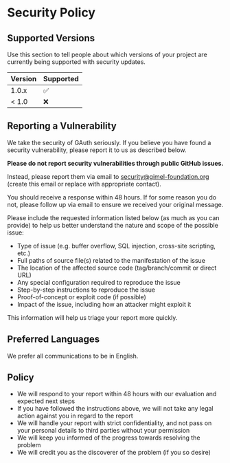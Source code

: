 # Security Policy

## Supported Versions

Use this section to tell people about which versions of your project are currently being supported with security updates.

| Version | Supported          |
| ------- | ------------------ |
| 1.0.x   | :white_check_mark: |
| < 1.0   | :x:                |

## Reporting a Vulnerability

We take the security of GAuth seriously. If you believe you have found a security vulnerability, please report it to us as described below.

**Please do not report security vulnerabilities through public GitHub issues.**

Instead, please report them via email to security@gimel-foundation.org (create this email or replace with appropriate contact).

You should receive a response within 48 hours. If for some reason you do not, please follow up via email to ensure we received your original message.

Please include the requested information listed below (as much as you can provide) to help us better understand the nature and scope of the possible issue:

* Type of issue (e.g. buffer overflow, SQL injection, cross-site scripting, etc.)
* Full paths of source file(s) related to the manifestation of the issue
* The location of the affected source code (tag/branch/commit or direct URL)
* Any special configuration required to reproduce the issue
* Step-by-step instructions to reproduce the issue
* Proof-of-concept or exploit code (if possible)
* Impact of the issue, including how an attacker might exploit it

This information will help us triage your report more quickly.

## Preferred Languages

We prefer all communications to be in English.

## Policy

* We will respond to your report within 48 hours with our evaluation and expected next steps
* If you have followed the instructions above, we will not take any legal action against you in regard to the report
* We will handle your report with strict confidentiality, and not pass on your personal details to third parties without your permission
* We will keep you informed of the progress towards resolving the problem
* We will credit you as the discoverer of the problem (if you so desire)